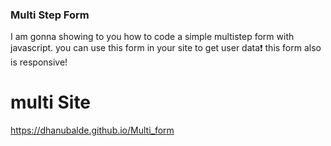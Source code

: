 
### Multi Step Form
I am gonna showing to you how to code a simple multistep form with javascript. you can use this form in your site to get user data❗️
this form also is responsive!

# multi Site
https://dhanubalde.github.io/Multi_form
